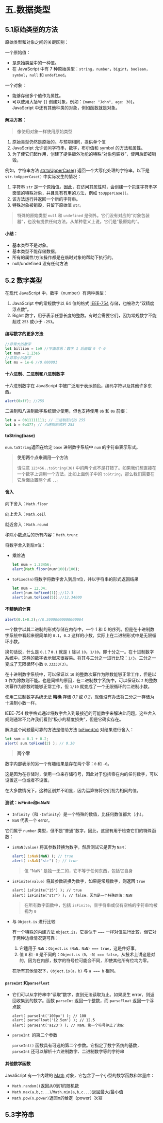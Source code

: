 # 五.数据类型

## 5.1原始类型的方法

原始类型和对象之间的关键区别：

一个原始值：

- 是原始类型中的一种值。
- 在 JavaScript 中有 7 种原始类型：`string`，`number`，`bigint`，`boolean`，`symbol`，`null` 和 `undefined`。

一个对象：

- 能够存储多个值作为属性。
- 可以使用大括号 `{}` 创建对象，例如：`{name: "John", age: 30}`。JavaScript 中还有其他种类的对象，例如函数就是对象。

#### 解决方案：

> 像使用对象一样使用原始类型

1. 原始类型仍然是原始的。与预期相同，提供单个值
2. JavaScript 允许访问字符串，数字，布尔值和 symbol 的方法和属性。
3. 为了使它们起作用，创建了提供额外功能的特殊“对象包装器”，使用后即被销毁。

例如，字符串方法 [str.toUpperCase()](https://developer.mozilla.org/en/docs/Web/JavaScript/Reference/Global_Objects/String/toUpperCase) 返回一个大写化处理的字符串。以下是 `str.toUpperCase()` 中实际发生的情况：

1. 字符串 `str` 是一个原始值。因此，在访问其属性时，会创建一个包含字符串字面值的特殊对象，并且具有有用的方法，例如 `toUpperCase()`。
2. 该方法运行并返回一个新的字符串。
3. 特殊对象被销毁，只留下原始值 `str`。

> 特殊的原始类型 `null` 和 `undefined` 是例外。它们没有对应的“对象包装器”，也没有提供任何方法。从某种意义上说，它们是“最原始的”。

#### 小结：

- 基本类型不是对象。
- 基本类型不能存储数据。
- 所有的属性/方法操作都是在临时对象的帮助下执行的。
- null/undefined 没有任何方法

## 5.2 数字类型

在现代 JavaScript 中，数字（number）有两种类型：

1. JavaScript 中的常规数字以 64 位的格式 [IEEE-754](https://en.wikipedia.org/wiki/IEEE_754-2008_revision) 存储，也被称为“双精度浮点数”。
2. BigInt 数字，用于表示任意长度的整数。有时会需要它们，因为常规数字不能超过 `253` 或小于 `-253`。

#### 编写数字的更多方法

```javascript
//非常大的数字
let billion = 1e9 //字面意思：数字 1 后面跟 9 个 0
let num = 1.23e6
//非常小的数字
let ms = 1e-6 //0.000001
```

#### 十六进制、二进制和八进制数字

十六进制数字在 JavaScript 中被广泛用于表示颜色，编码字符以及其他许多东西。

```javascript
alert(0xff); //255
```

二进制和八进制数字系统很少使用，但也支持使用 `0b` 和 `0o` 前缀：

```javascript
let a = 0b11111111; // 二进制形式的 255
let b = 0o377; // 八进制形式的 255
```

#### toString(base)

`num.toString`返回在给定 `base` 进制数字系统中 `num` 的字符串表示形式。

>**使用两个点来调用一个方法**
>
>请注意 `123456..toString(36)` 中的两个点不是打错了。如果我们想直接在一个数字上调用一个方法，比如上面例子中的 `toString`，那么我们需要在它后面放置两个点 `..`。

#### 舍入

向下舍入：`Math.floor`

向上舍入：`Math.ceil`

就近舍入：`Math.round`

移除小数点后的所有内容：`Math.trunc`

将数字舍入到后n位：

- 乘除法

  ```javascript
  let num = 1.23456;
  alert(Math.floor(num*100)/100);
  ```

- `toFixed(n)`将数字将数字舍入到后n位，并以字符串的形式返回结果

  ```javascript
  let num = 12.34;
  alert(num.toFixed(1));//12.3
  alert(num.toFixed(5));//12.34000
  ```

#### 不精确的计算

```javascript
alert(0.1+0.2);//0.30000000000000004
```

一个数字以其二进制的形式存储在内存中，一个 1 和 0 的序列。但是在十进制数字系统中看起来很简单的 `0.1`，`0.2` 这样的小数，实际上在二进制形式中是无限循环小数。

换句话说，什么是 `0.1`？`0.1` 就是 `1` 除以 `10`，`1/10`，即十分之一。在十进制数字系统中，这样的数字表示起来很容易。将其与三分之一进行比较：`1/3`。三分之一变成了无限循环小数 `0.33333(3)`。

在十进制数字系统中，可以保证以 `10` 的整数次幂作为除数能够正常工作，但是以 `3` 作为除数则不能。也是同样的原因，在二进制数字系统中，可以保证以 `2` 的整数次幂作为除数时能够正常工作，但 `1/10` 就变成了一个无限循环的二进制小数。

使用二进制数字系统无法 **精确** 存储 *0.1* 或 *0.2*，就像没有办法将三分之一存储为十进制小数一样。

IEEE-754 数字格式通过将数字舍入到最接近的可能数字来解决此问题。这些舍入规则通常不允许我们看到“极小的精度损失”，但是它确实存在。

解决这个问题最可靠的方法是借助方法 [toFixed(n)](https://developer.mozilla.org/en-US/docs/Web/JavaScript/Reference/Global_Objects/Number/toFixed) 对结果进行舍入：

```javascript
let sum = 0.1 + 0.2;
alert( sum.toFixed(2) ); // 0.30
```

>**两个零**

数字内部表示的另一个有趣结果是存在两个零：`0` 和 `-0`。

这是因为在存储时，使用一位来存储符号，因此对于包括零在内的任何数字，可以设置这一位或者不设置。

在大多数情况下，这种区别并不明显，因为运算符将它们视为相同的值。

#### 测试：isFinite和isNaN

- `Infinity`（和 `-Infinity`）是一个特殊的数值，比任何数值都大（小）。
- `NaN` 代表一个 error。

它们属于 `number` 类型，但不是“普通”数字，因此，这里有用于检查它们的特殊函数：

- `isNaN(value)` 将其参数转换为数字，然后测试它是否为 `NaN`：

  ```javascript
  alert( isNaN(NaN) ); // true
  alert( isNaN("str") ); // true
  ```

  > 值 “NaN” 是独一无二的，它不等于任何东西，包括它自身

- `isFinite(value)` 将其参数转换为数字，如果是常规数字，则返回 `true`

  ```
  alert( isFinite("15") ); // true
  alert( isFinite("str") ); // false，因为是一个特殊的值：NaN
  ```

  > 在所有数字函数中，包括 `isFinite`，空字符串或仅有空格的字符串均被视为 `0`

- 与 `Object.is` 进行比较

  有一个特殊的内建方法 [`Object.is`](https://developer.mozilla.org/zh/docs/Web/JavaScript/Reference/Global_Objects/Object/is)，它类似于 `===` 一样对值进行比较，但它对于两种边缘情况更可靠：

  1. 它适用于 `NaN`：`Object.is（NaN，NaN）=== true`，这是件好事。
  2. 值 `0` 和 `-0` 是不同的：`Object.is（0，-0）=== false`，从技术上讲这是对的，因为在内部，数字的符号位可能会不同，即使其他所有位均为零。

  在所有其他情况下，`Object.is(a，b)` 与 `a === b` 相同。

#### `parseInt` 和`parseFloat`

- 它们可以从字符串中“读取”数字，直到无法读取为止。如果发生 error，则返回收集到的数字。函数 `parseInt` 返回一个整数，而 `parseFloat` 返回一个浮点数

  ```
  alert( parseInt('100px') ); // 100
  alert( parseFloat('12.5em') ); // 12.5
  alert( parseInt('a123') ); // NaN，第一个符号停止了读取
  ```

- `parseInt `的第二个参数

  `parseInt()` 函数具有可选的第二个参数。它指定了数字系统的基数，`parseInt` 还可以解析十六进制数字、二进制数字等的字符串

#### 其他数学函数

JavaScript 有一个内建的 [Math](https://developer.mozilla.org/en/docs/Web/JavaScript/Reference/Global_Objects/Math) 对象，它包含了一个小型的数学函数和常量库：

- `Math.random()`返回从0到1的随机数
- `Math.max(a,b,c...)`/`Math.min(a,b,c...)`返回最大/最小值
- `Math.pow(n,power)`返回n的给定（power）次幂

## 5.3字符串